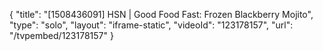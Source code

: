 {
    "title": "[1508436091] HSN | Good Food Fast: Frozen Blackberry Mojito",
    "type": "solo",
    "layout": "iframe-static",
    "videoId": "123178157",
    "url": "\/tvpembed\/123178157"
}